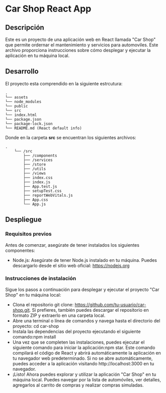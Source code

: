 # Car Shop React App

## Descripción

Este es un proyecto de una aplicación web en React llamada "Car Shop" que permite ordernar el mantenimiento y servicios para automoviles. Este archivo proporciona instrucciones sobre cómo desplegar y ejecutar la aplicación en tu máquina local. 

## Desarrollo

El proyecto esta comprendido en la siguiente estrcutura: 


    .
    └── assets
    └── node_modules
    └── public
    └── src
    └── index.html
    └── package.json
    └── package-lock.json
    └── README.md (React default info)



Donde en la carpeta **src** se encuentran los siguientes archivos:

    .
        └── /src
            ├── /components
            ├── /services
            ├── /store
            ├── /utils
            ├── /views
            ├── index.css
            ├── index.js  
            ├── App.test.js
            ├── setupTest.css
            ├── reportWebVitals.js
            ├── App.css
            └── App.js


## Despliegue

### Requisitos previos 
Antes de comenzar, asegúrate de tener instalados los siguientes componentes:

- Node.js: Asegúrate de tener Node.js instalado en tu máquina. Puedes descargarlo desde el sitio web oficial: https://nodejs.org

### Instrucciones de instalación
Sigue los pasos a continuación para desplegar y ejecutar el proyecto "Car Shop" en tu máquina local:
- Clona el repositorio git clone: https://github.com/tu-usuario/car-shop.git. Si prefieres, también puedes descargar el repositorio en formato ZIP y extraerlo en una carpeta local.
- Abre una terminal o línea de comandos y navega hasta el directorio del proyecto: cd car-shop
- Instala las dependencias del proyecto ejecutando el siguiente comando:npm install
- Una vez que se completen las instalaciones, puedes ejecutar el siguiente comando para iniciar la aplicación:npm star. Este comando compilará el código de React y abrirá automáticamente la aplicación en tu navegador web predeterminado. Si no se abre automáticamente, puedes acceder a la aplicación visitando http://localhost:3000 en tu navegador.
- ¡Listo! Ahora puedes explorar y utilizar la aplicación "Car Shop" en tu máquina local. Puedes navegar por la lista de automóviles, ver detalles, agregarlos al carrito de compras y realizar compras simuladas.
